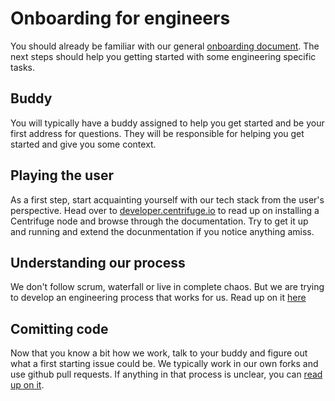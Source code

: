 # Onboarding for engineers
You should already be familiar with our general [onboarding document](general.md). The next steps should help you getting started with some engineering specific tasks.

## Buddy
You will typically have a buddy assigned to help you get started and be your first address for questions. They will be responsible for helping you get started and give you some context.

## Playing the user
As a first step, start acquainting yourself with our tech stack from the user's perspective. Head over to [developer.centrifuge.io](https://developer.centrifuge.io) to read up on installing a Centrifuge node and browse through the documentation. Try to get it up and running and extend the docunmentation if you notice anything amiss.

## Understanding our process
We don't follow scrum, waterfall or live in complete chaos. But we are trying to develop an engineering process that works for us. Read up on it [here](../engineering/process.md)

## Comitting code
Now that you know a bit how we work, talk to your buddy and figure out what a first starting issue could be. We typically work in our own forks and use github pull requests. If anything in that process is unclear, you can [read up on it](../engineering/workflow.md).
